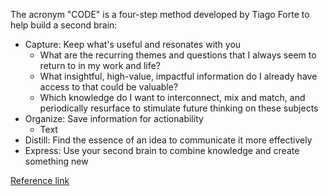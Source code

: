 The acronym "CODE" is a four-step method developed by Tiago Forte to help build a second brain:
* Capture: Keep what's useful and resonates with you
  * What are the recurring themes and questions that I always seem to return to in my work and life?
  * What insightful, high-value, impactful information do I already have access to that could be valuable?
  * Which knowledge do I want to interconnect, mix and match, and periodically resurface to stimulate future thinking on these subjects
* Organize: Save information for actionability
  * Text
* Distill: Find the essence of an idea to communicate it more effectively
* Express: Use your second brain to combine knowledge and create something new 




[Reference link](https://fortelabs.com/blog/basboverview)
